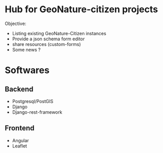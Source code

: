 # Hub for GeoNature-citizen projects

Objective:
* Listing existing GeoNature-Citizen instances
* Provide a json schema form editor
* share resources (custom-forms)
* Some news ?

# Softwares

## Backend

* Postgresql/PostGIS
* Django 
* Django-rest-framework

## Frontend

* Angular
* Leaflet

